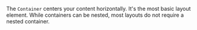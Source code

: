 The `Container` centers your content horizontally.
It's the most basic layout element.
While containers can be nested, most layouts do not require a nested container.